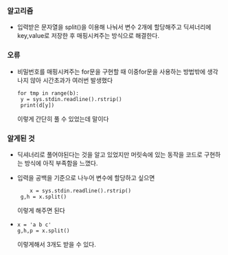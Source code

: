 ### 알고리즘
 - 입력받은 문자열을 split()을 이용해 나눠서 변수 2개에 할당해주고 딕셔너리에 key,value로 저장한 후 매핑시켜주는 방식으로 해결한다.

### 오류
 - 비밀번호를 매핑시켜주는 for문을 구현할 때 이중for문을 사용하는 방법밖에 생각나지 않아 시간초과가 여러번 발생했다
   ```
   for tmp in range(b):
    y = sys.stdin.readline().rstrip()
    print(d[y])
   ```
   이렇게 간단히 풀 수 있었는데 말이다

### 알게된 것
 - 딕셔너리로 풀어야된다는 것을 알고 있었지만 머릿속에 있는 동작을 코드로 구현하는 방식에 아직 부족함을 느꼈다.
 - 입력을 공백을 기준으로 나누어 변수에 할당하고 싶으면
   ```
       x = sys.stdin.readline().rstrip()
    g,h = x.split()
   ```
   이렇게 해주면 된다

 - ```
   x = 'a b c'
   g,h,p = x.split()
   ```
   이렇게해서 3개도 받을 수 있다.
    
